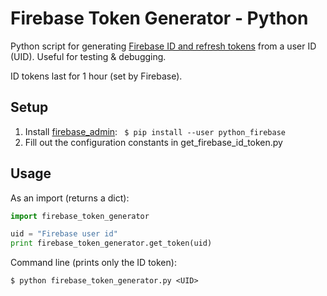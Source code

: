 # Firebase Token Generator - Python
Python script for generating [Firebase ID and refresh tokens](https://firebase.google.com/docs/auth/users#auth_tokens) 
from a user ID (UID). Useful for testing & debugging. 

ID tokens last for 1 hour (set by Firebase).

## Setup

1. Install [firebase_admin](https://firebase.google.com/docs/admin/setup#add_the_sdk): `
$ pip install --user python_firebase`
2. Fill out the configuration constants in get_firebase_id_token.py

## Usage
As an import (returns a dict):
```python
import firebase_token_generator

uid = "Firebase user id"
print firebase_token_generator.get_token(uid)

```

Command line (prints only the ID token):
```commandline
$ python firebase_token_generator.py <UID>
```